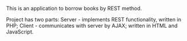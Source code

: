 This is an application to borrow books by REST method.

Project has two parts:
    Server - implements REST functionality, written in PHP;
    Client - communicates with server by AJAX; written in HTML and JavaScript.